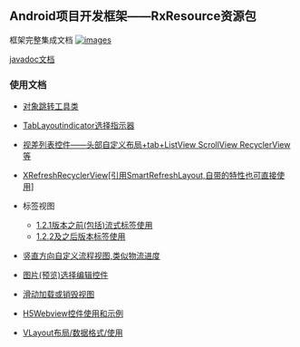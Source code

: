 Android项目开发框架——RxResource资源包
----

框架完整集成文档 <a href="https://github.com/smart005/okandroid">![images](https://img.shields.io/badge/OkAndroid-V1.x-brightgreen.svg)</a>

[javadoc文档](http://htmlpreview.github.io/?https://github.com/smart005/RxResource/blob/master/javadoc/index.html)

### 使用文档
* [对象跳转工具类](/docs/object_jump_utils.md)
* [TabLayoutindicator选择指示器](/docs/tab_layout_indicator.md)
* [视差列表控件——头部自定义布局+tab+ListView ScrollView RecyclerView等](/docs/parallax_list.md)
* [XRefreshRecyclerView[引用SmartRefreshLayout,自带的特性也可直接使用]](/docs/xrecyclerview.md)
* 标签视图
	* [1.2.1版本之前(包括)流式标签使用](/docs/tag_list.md)
	* [1.2.2及之后版本标签使用](/docs/tag_list_122.md)
* [竖直方向自定义流程视图,类似物流进度](/docs/vertical_flow_track.md)
* [图片(预览)选择编辑控件](/docs/picture_select_editor.md)
* [滑动加载或销毁视图](/docs/silding_load_finish_view.md)
* [H5Webview控件使用和示例](/docs/h5webview_api_demo.md)

* [VLayout布局/数据格式/使用](/docs/vlayout_use.md)